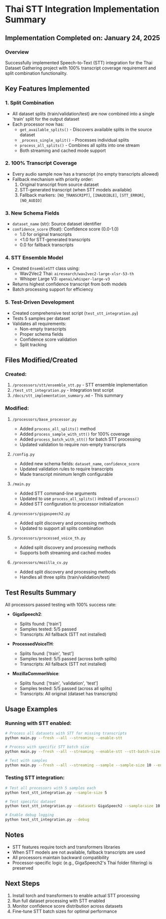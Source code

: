 # Thai STT Integration Implementation Summary

## Implementation Completed on: January 24, 2025

### Overview
Successfully implemented Speech-to-Text (STT) integration for the Thai Dataset Gathering project with 100% transcript coverage requirement and split combination functionality.

## Key Features Implemented

### 1. Split Combination
- All dataset splits (train/validation/test) are now combined into a single 'train' split for the output dataset
- Each processor now has:
  - `get_available_splits()` - Discovers available splits in the source dataset
  - `_process_single_split()` - Processes individual splits
  - `process_all_splits()` - Combines all splits into one stream
  - Both streaming and cached mode support

### 2. 100% Transcript Coverage
- Every audio sample now has a transcript (no empty transcripts allowed)
- Fallback mechanism with priority order:
  1. Original transcript from source dataset
  2. STT-generated transcript (when STT models available)
  3. Fallback markers: `[NO_TRANSCRIPT]`, `[INAUDIBLE]`, `[STT_ERROR]`, `[NO_AUDIO]`

### 3. New Schema Fields
- `dataset_name` (str): Source dataset identifier
- `confidence_score` (float): Confidence score (0.0-1.0)
  - 1.0 for original transcripts
  - <1.0 for STT-generated transcripts
  - 0.0 for fallback transcripts

### 4. STT Ensemble Model
- Created `EnsembleSTT` class using:
  - Wav2Vec2 Thai: `airesearch/wav2vec2-large-xlsr-53-th`
  - Whisper Large V3: `openai/whisper-large-v3`
- Returns highest confidence transcript from both models
- Batch processing support for efficiency

### 5. Test-Driven Development
- Created comprehensive test script (`test_stt_integration.py`)
- Tests 5 samples per dataset
- Validates all requirements:
  - Non-empty transcripts
  - Proper schema fields
  - Confidence score validation
  - Split tracking

## Files Modified/Created

### Created:
1. `/processors/stt/ensemble_stt.py` - STT ensemble implementation
2. `/test_stt_integration.py` - Integration test script
3. `/docs/stt_implementation_summary.md` - This summary

### Modified:
1. `/processors/base_processor.py`
   - Added `process_all_splits()` method
   - Added `process_sample_with_stt()` for 100% coverage
   - Added `process_batch_with_stt()` for batch STT processing
   - Updated validation to require non-empty transcripts

2. `/config.py`
   - Added new schema fields: `dataset_name`, `confidence_score`
   - Updated validation rules to require transcripts
   - Made transcript minimum length configurable

3. `/main.py`
   - Added STT command-line arguments
   - Updated to use `process_all_splits()` instead of `process()`
   - Added STT configuration to processor initialization

4. `/processors/gigaspeech2.py`
   - Added split discovery and processing methods
   - Updated to support all splits combination

5. `/processors/processed_voice_th.py`
   - Added split discovery and processing methods
   - Supports both streaming and cached modes

6. `/processors/mozilla_cv.py`
   - Added split discovery and processing methods
   - Handles all three splits (train/validation/test)

## Test Results Summary

All processors passed testing with 100% success rate:

- **GigaSpeech2**: 
  - Splits found: ['train']
  - Samples tested: 5/5 passed
  - Transcripts: All fallback (STT not installed)

- **ProcessedVoiceTH**:
  - Splits found: ['train', 'test']
  - Samples tested: 5/5 passed (across both splits)
  - Transcripts: All fallback (STT not installed)

- **MozillaCommonVoice**:
  - Splits found: ['train', 'validation', 'test']
  - Samples tested: 5/5 passed (across all splits)
  - Transcripts: All original (dataset has transcripts)

## Usage Examples

### Running with STT enabled:
```bash
# Process all datasets with STT for missing transcripts
python main.py --fresh --all --streaming --enable-stt

# Process with specific STT batch size
python main.py --fresh --all --streaming --enable-stt --stt-batch-size 32

# Test with samples
python main.py --fresh --all --streaming --sample --sample-size 10 --enable-stt
```

### Testing STT integration:
```bash
# Test all processors with 5 samples each
python test_stt_integration.py --sample-size 5

# Test specific dataset
python test_stt_integration.py --datasets GigaSpeech2 --sample-size 10

# Enable debug logging
python test_stt_integration.py --debug
```

## Notes
- STT features require torch and transformers libraries
- When STT models are not available, fallback transcripts are used
- All processors maintain backward compatibility
- Processor-specific logic (e.g., GigaSpeech2's Thai folder filtering) is preserved

## Next Steps
1. Install torch and transformers to enable actual STT processing
2. Run full dataset processing with STT enabled
3. Monitor confidence score distribution across datasets
4. Fine-tune STT batch sizes for optimal performance
